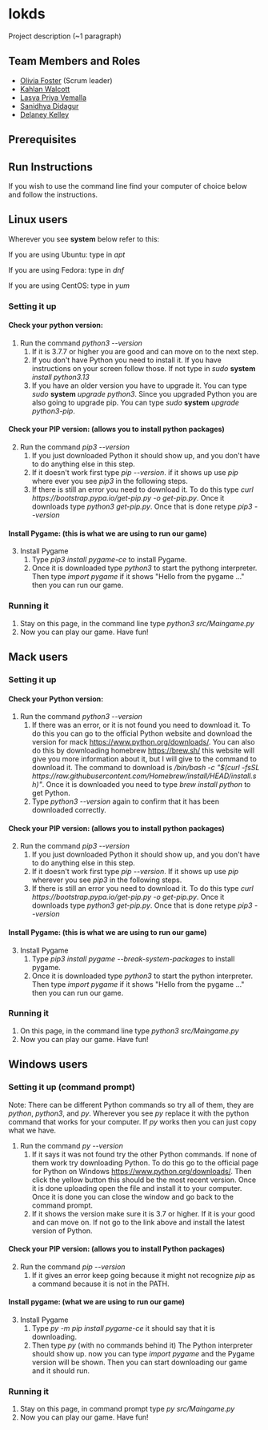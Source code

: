 # lokds

Project description (~1 paragraph)

## Team Members and Roles

* [Olivia Foster](https://github.com/Olivia-Codes/CIS350-HW2-Foster.git) (Scrum leader)
* [Kahlan Walcott](https://github.com/Kahlan-walcott/CIS350-HW2-Walcott)
* [Lasya Priya Vemalla](https://github.com/vemallal/CIS350-HW2-Vemalla)
* [Sanidhya Didagur](https://github.com/sdidagur1/CIS350-HW2-DIDAGUR.git)
* [Delaney Kelley](https://github.com/kelleyde/CIS350-HW2-Kelley.git)

## Prerequisites

## Run Instructions
If you wish to use the command line find your computer of choice below and follow the instructions.

## Linux users
Wherever you see **system** below refer to this:

If you are using Ubuntu: type in *apt*

If you are using Fedora: type in *dnf*

If you are using CentOS: type in *yum*
### Setting it up
#### Check your python version:
1. Run the command *python3 --version*
    1. If it is 3.7.7 or higher you are good and can move on to the next step.     
    2. If you don't have Python you need to install it. If you have instructions on your screen follow those. If not type in *sudo* **system** *install python3.13*
    3. If you have an older version you have to upgrade it. You can type *sudo* **system** *upgrade python3*. Since you upgraded Python you are also going to upgrade pip. You can type *sudo*  **system** *upgrade python3-pip*.
#### Check your PIP version: (allows you to install python packages)
2. Run the command *pip3 --version*
   1. If you just downloaded Python it should show up, and you don't have to do anything else in this step.
   2. If it doesn't work first type *pip --version*. if it shows up use *pip* where ever you see *pip3* in the following steps.
   3. If there is still an error you need to download it. To do this type *curl ht<span>tps://</span>bootstrap.pypa.io/get-pip.py -o get-pip.py*. Once it downloads type *python3 get-pip.py*. Once that is done retype *pip3 --version*
#### Install Pygame: (this is what we are using to run our game)
3. Install Pygame
    1. Type *pip3 install pygame-ce* to install Pygame.
    2. Once it is downloaded type *python3* to start the pythong interpreter. Then type *import pygame* if it shows "Hello from the pygame ..." then you can run our game.
### Running it
1. Stay on this page, in the command line type *python3 src/Maingame.py*
2. Now you can play our game. Have fun!
## Mack users
### Setting it up
#### Check your Python version:
1. Run the command *python3 --version*
   1. If there was an error, or it is not found you need to download it. To do this you can go to the official Python website and download the version for mack https://www.python.org/downloads/. You can also do this by downloading homebrew https://brew.sh/ this website will give you more information about it, but I will give to the command to download it. The command to download is */bin/bash -c "$(curl -fsSL ht<span>tps://</span>raw.githubusercontent.com/Homebrew/install/HEAD/install.sh)"*. Once it is downloaded you need to type *brew install python* to get Python.
   2. Type *python3 --version* again to confirm that it has been downloaded correctly.
#### Check your PIP version: (allows you to install python packages)
2. Run the command *pip3 --version*
   1. If you just downloaded Python it should show up, and you don't have to do anything else in this step.
   2. If it doesn't work first type *pip --version*. If it shows up use *pip* wherever you see *pip3* in the following steps.
   3. If there is still an error you need to download it. To do this type *curl ht<span>tps://</span>bootstrap.pypa.io/get-pip.py -o get-pip.py*. Once it downloads type *python3 get-pip.py*. Once that is done retype *pip3 --version*
#### Install Pygame: (this is what we are using to run our game)
3. Install Pygame
   1. Type *pip3 install pygame --break-system-packages* to install pygame.
   2. Once it is downloaded type *python3* to start the python interpreter. Then type *import pygame* if it shows "Hello from the pygame ..." then you can run our game.
### Running it
1. On this page, in the command line type *python3 src/Maingame.py*
2. Now you can play our game. Have fun!
## Windows users
### Setting it up (command prompt)
Note: There can be different Python commands so try all of them, they are *python*, *python3*, and *py*. Wherever you see *py* replace it with the python command that works for your computer. If *py* works then you can just copy what we have.
1. Run the command *py --version*
   1. If it says it was not found try the other Python commands. If none of them work try downloading Python. To do this go to the official page for Python on Windows https://www.python.org/downloads/. Then click the yellow button this should be the most recent version. Once it is done uploading open the file and install it to your computer. Once it is done you can close the window and go back to the command prompt.
   2. If it shows the version make sure it is 3.7 or higher. If it is your good and can move on. If not go to the link above and install the latest version of Python.
#### Check your PIP version: (allows you to install Python packages)
2. Run the command *pip --version*
   1. If it gives an error keep going because it might not recognize *pip* as a command because it is not in the PATH.
#### Install pygame: (what we are using to run our game)
3. Install Pygame
   1. Type *py -m pip install pygame-ce* it should say that it is downloading.
   2. Then type *py* (with no commands behind it) The Python interpreter should show up. now you can type *import pygame* and the Pygame version will be shown. Then you can start downloading our game and it should run.
### Running it
1. Stay on this page, in command prompt type *py src/Maingame.py*
2. Now you can play our game. Have fun!


